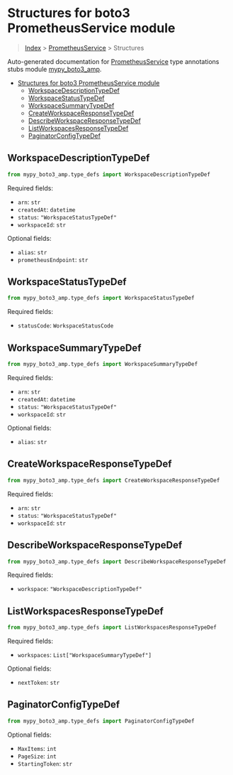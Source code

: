 # Structures for boto3 PrometheusService module

> [Index](../index.md) > [PrometheusService](./index.md) > Structures

Auto-generated documentation for [PrometheusService](https://boto3.amazonaws.com/v1/documentation/api/latest/reference/services/amp.html#PrometheusService)
type annotations stubs module [mypy_boto3_amp](https://pypi.org/project/mypy-boto3-amp/).

- [Structures for boto3 PrometheusService module](#structures-for-boto3-prometheusservice-module)
  - [WorkspaceDescriptionTypeDef](#workspacedescriptiontypedef)
  - [WorkspaceStatusTypeDef](#workspacestatustypedef)
  - [WorkspaceSummaryTypeDef](#workspacesummarytypedef)
  - [CreateWorkspaceResponseTypeDef](#createworkspaceresponsetypedef)
  - [DescribeWorkspaceResponseTypeDef](#describeworkspaceresponsetypedef)
  - [ListWorkspacesResponseTypeDef](#listworkspacesresponsetypedef)
  - [PaginatorConfigTypeDef](#paginatorconfigtypedef)

## WorkspaceDescriptionTypeDef

```python
from mypy_boto3_amp.type_defs import WorkspaceDescriptionTypeDef
```


Required fields:
- `arn`: `str`
- `createdAt`: `datetime`
- `status`: `"WorkspaceStatusTypeDef"`
- `workspaceId`: `str`



Optional fields:
- `alias`: `str`
- `prometheusEndpoint`: `str`


## WorkspaceStatusTypeDef

```python
from mypy_boto3_amp.type_defs import WorkspaceStatusTypeDef
```


Required fields:
- `statusCode`: `WorkspaceStatusCode`




## WorkspaceSummaryTypeDef

```python
from mypy_boto3_amp.type_defs import WorkspaceSummaryTypeDef
```


Required fields:
- `arn`: `str`
- `createdAt`: `datetime`
- `status`: `"WorkspaceStatusTypeDef"`
- `workspaceId`: `str`



Optional fields:
- `alias`: `str`


## CreateWorkspaceResponseTypeDef

```python
from mypy_boto3_amp.type_defs import CreateWorkspaceResponseTypeDef
```


Required fields:
- `arn`: `str`
- `status`: `"WorkspaceStatusTypeDef"`
- `workspaceId`: `str`




## DescribeWorkspaceResponseTypeDef

```python
from mypy_boto3_amp.type_defs import DescribeWorkspaceResponseTypeDef
```


Required fields:
- `workspace`: `"WorkspaceDescriptionTypeDef"`




## ListWorkspacesResponseTypeDef

```python
from mypy_boto3_amp.type_defs import ListWorkspacesResponseTypeDef
```


Required fields:
- `workspaces`: `List["WorkspaceSummaryTypeDef"]`



Optional fields:
- `nextToken`: `str`


## PaginatorConfigTypeDef

```python
from mypy_boto3_amp.type_defs import PaginatorConfigTypeDef
```




Optional fields:
- `MaxItems`: `int`
- `PageSize`: `int`
- `StartingToken`: `str`

